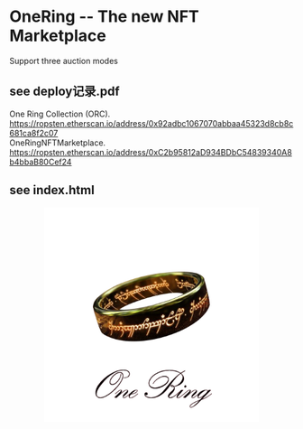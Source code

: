 # OneRing -- The new NFT Marketplace
Support three auction modes    
## see deploy记录.pdf       
 One Ring Collection (ORC).   
 https://ropsten.etherscan.io/address/0x92adbc1067070abbaa45323d8cb8c681ca8f2c07  
 OneRingNFTMarketplace.  
 https://ropsten.etherscan.io/address/0xC2b95812aD934BDbC54839340A8b4bbaB80Cef24
 
## see index.html  
   <div align=center><img src="https://github.com/ferrarif1/NFTMarketplace/blob/main/public/Logo1.png" width="380px"></div>
